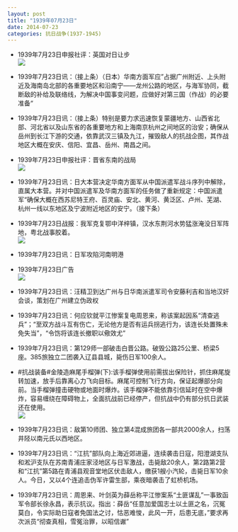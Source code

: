 ```yaml
---
layout: post
title: "1939年07月23日"
date: 2014-07-23
categories: 抗日战争(1937-1945)
---
```


<meta name="referrer" content="no-referrer" />

- 1939年7月23日申报社评：英国对日让步 <br/><img src="https://ww2.sinaimg.cn/large/aca367d8jw1eio6q1btqlj20wr0z54qp.jpg" />

- 1939年7月23日讯：（接上条）（日本）华南方面军应”占据广州附近、上头附近及海南岛北部的各重要地区和沿南宁——龙州公路的地区，与海军协同，截断敌的补给及联络线，为解决中国事变问题，应做好对第三国（作战）的必要准备“ 

- 1939年7月23日讯：（接上条）特别是要力求迅速恢复蒙疆地方、山西省北部、河北省以及山东省的各重要地方和上海南京杭州之间地区的治安；确保从岳州到长江下游的交通，依靠武汉三镇及九江，摧毁敌人的抗战企图，其作战地区大概在安庆、信阳、宜昌、岳州、南昌之间。 

- 1939年7月23日申报社评：晋省东南的战局 <br/><img src="https://ww4.sinaimg.cn/large/aca367d8jw1ein2u64ds0j20rq0y2e3k.jpg" />

- 1939年7月23日讯：日大本营决定华南方面军从中国派遣军战斗序列中解除，直属大本营。并对中国派遣军及华南方面军的任务做了重新规定：中国派遣军“确保大概在西苏尼特王府、百灵庙、安北、黄河、黄泛区、卢州、芜湖、杭州一线以东地区及宁波附近地区的安宁。（接下条） 

- 1939年7月23日战报：我军克复鄂中洋梓镇，汉水东荆河水势猛涨淹没日军阵地，粤北战事胶着。 <br/><img src="https://ww4.sinaimg.cn/large/aca367d8jw1ein13hdsy1j209l0wwn47.jpg" />

- 1939年7月23日讯：日军攻陷河南明港 

- 1939年7月23日广告 <br/><img src="https://ww3.sinaimg.cn/large/aca367d8jw1eimzd82nemj20cu0kmwja.jpg" />

- 1939年7月23日讯：汪精卫到达广州与日华南派遣军司令安藤利吉和当地汉奸会谈，策划在广州建立伪政权 

- 1939年7月23日讯：何应钦就平江惨案复电周恩来，称该案起因系“清查逃兵”；“至双方战斗互有伤亡，无论他方是否有运兵拐逃行为，该连长处置殊未免失当”，“令饬将该连长撤职以儆效尤” 

- 1939年7月23日讯：第129师一部破击白晋公路。破毁公路25公里、桥梁5座。385旅独立二团袭入辽县县城，毙伤日军100余人。 

- #抗战装备#金陵造麻尾手榴弹(下):该手榴弹使用前需拔出保险针，抓住麻尾旋转加速，放手后靠离心力飞向目标。麻尾可控制飞行方向，保证起爆部分向前。当手榴弹撞击硬物或地面时爆炸。该手榴弹不能依靠引信延时在空中爆炸，容易缠绕在障碍物上，全面抗战前已经停产，但抗战中仍有部分抗日武装还在使用。 <br/><img src="https://ww1.sinaimg.cn/large/aca367d8jw1eimi1e7kt9j20dw0jgmzu.jpg" />

- 1939年7月23日讯：敌第10师团、独立第4混成旅团各一部共2000余人，扫荡井陉以南元氏以西地区。 

- 1939年7月23日讯：“江抗”部队向上海近郊进逼，连续袭击日寇，阳澄湖支队和淞沪支队在苏南青浦庄家泾地区与日军激战，击毙敌20余人，第2路第2营和“江抗”第5路在青浦县观音堂地区伏击敌人，缴获1艘小汽轮，击毙日军10余人。今日，又以4个连追击伪军许雷生部，乘夜暗袭击了虹桥机场。 

- 1939年7月23日讯：周恩来、叶剑英为薛岳称平江惨案系“土匪谋乱”一事致函军令部长徐永昌，表示抗议。指出：薛岳“任意加爱国志士以土匪之名，沉冤莫白，令实际助日寇者免国法之讨，怙恶难悛，此风一开，后患无底，”要求再次派员“彻查真相，雪冤治罪，以昭信谳” 

